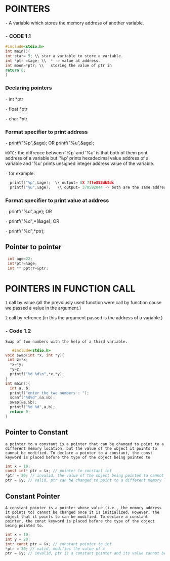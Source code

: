 #  POINTERS

`-` A variable which stores the memory address of another variable.

### `-` CODE 1.1
```c
#include<stdio.h>
int main(){
int star= 5; \\ star a variable to store a variable.
int *ptr =&age; \\  * -> value at address.
int moon=*ptr; \\   storing the value of ptr in  
return 0;
}
```

### Declaring pointers
 `-` int *ptr
 
 `-` float *ptr
 
 `-` char *ptr

### Format specifier to print address 
`-` printf("%p",&age);    OR   printf("%u",&age);

`NOTE:`  the diffrence between '%p' and '%u' is that both of them print address of a variable but '%p' prints hexadecimal value address of a variable and '%u' prints unsigned                 integer address value of the variable.  



`-` for example:  
```c
  printf("%p",&age);  \\ output= 0X 7ffe853db8dc
  printf("%u",&age);   \\ output= 370592044 -> both are the same address but since above one is hard to read so this one is used for user compatibility.
```

### Format specifier to print value at address
`-` printf("%d",age);   OR 

`-` printf("%d",*(&age);  OR      

`-` printf("%d",*ptr);


## Pointer to pointer
```c
 int age=22;
 int*ptr=&age;
 int ** pptrr=&ptr;
```
# POINTERS IN FUNCTION CALL
`1` call by value.(all the prevoiusly used function were call by function cause we passed a value in the argument.)

`2` call by refrence.(in this the argument passed is the address of a variable.)
### `-` Code  1.2
    Swap of two numbers with the help of a third variable.
```c
   #include<stdio.h>
void swap(int *x, int *y){
 int z=*x;
  *x=*y;
  *y=z;
  printf("%d %d\n",*x,*y);
}
int main(){
  int a, b;
  printf("enter the two numbers : ");
  scanf("%d%d",&a,&b);
  swap(&a,&b);
  printf("%d %d",a,b);
  return 0;
}
```
## Pointer to Constant

`a pointer to a constant is a pointer that can be changed to point to a different memory location, but the value of the object it points to cannot be modified. To declare a pointer to a constant, the const keyword is placed before the type of the object being pointed to`

```c
int x = 10;
const int* ptr = &x; // pointer to constant int
*ptr = 20; // invalid, the value of the object being pointed to cannot be modified
ptr = &y; // valid, ptr can be changed to point to a different memory location

```
## Constant Pointer
`A constant pointer is a pointer whose value (i.e., the memory address it points to) cannot be changed once it is initialized. However, the object that it points to can be modified. To declare a constant pointer, the const keyword is placed before the type of the object being pointed to.`

```c
int x = 10;
int y = 20;
int* const ptr = &x; // constant pointer to int
*ptr = 30; // valid, modifies the value of x
ptr = &y; // invalid, ptr is a constant pointer and its value cannot be changed.
```
